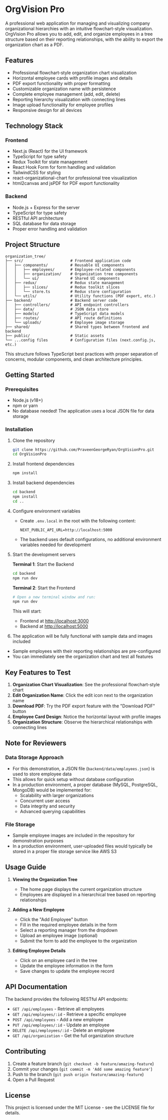 # OrgVision Pro

A professional web application for managing and visualizing company organizational hierarchies with an intuitive flowchart-style visualization. OrgVision Pro allows you to add, edit, and organize employees in a tree structure based on their reporting relationships, with the ability to export the organization chart as a PDF.

## Features

- Professional flowchart-style organization chart visualization
- Horizontal employee cards with profile images and details
- PDF export functionality with proper formatting
- Customizable organization name with persistence
- Complete employee management (add, edit, delete)
- Reporting hierarchy visualization with connecting lines
- Image upload functionality for employee profiles
- Responsive design for all devices

## Technology Stack

### Frontend
- Next.js (React) for the UI framework
- TypeScript for type safety
- Redux Toolkit for state management
- React Hook Form for form handling and validation
- TailwindCSS for styling
- react-organizational-chart for professional tree visualization
- html2canvas and jsPDF for PDF export functionality

### Backend
- Node.js + Express for the server
- TypeScript for type safety
- RESTful API architecture
- SQL database for data storage
- Proper error handling and validation

## Project Structure

```
organization_tree/
├── src/                     # Frontend application code
│   ├── components/          # Reusable UI components
│   │   ├── employees/       # Employee-related components
│   │   ├── organization/    # Organization tree components
│   │   └── ui/              # Shared UI components
│   ├── redux/               # Redux state management
│   │   ├── slices/          # Redux toolkit slices
│   │   └── store.ts         # Redux store configuration
│   └── utils/               # Utility functions (PDF export, etc.)
├── backend/                 # Backend server code
│   ├── controllers/         # API endpoint controllers
│   ├── data/                # JSON data store
│   ├── models/              # TypeScript data models
│   ├── routes/              # API route definitions
│   └── uploads/             # Employee image storage
├── shared/                  # Shared types between frontend and backend
├── public/                  # Static assets
└── ...config files          # Configuration files (next.config.js, etc.)
```

This structure follows TypeScript best practices with proper separation of concerns, modular components, and clean architecture principles.

## Getting Started

### Prerequisites
- Node.js (v18+)
- npm or yarn
- No database needed! The application uses a local JSON file for data storage

### Installation

1. Clone the repository
   ```bash
   git clone https://github.com/PraveenGeorgeRyan/OrgVisionPro.git
   cd OrgVisionPro
   ```

2. Install frontend dependencies
   ```bash
   npm install
   ```

3. Install backend dependencies
   ```bash
   cd backend
   npm install
   cd ..
   ```

4. Configure environment variables
   - Create `.env.local` in the root with the following content:
     ```
     NEXT_PUBLIC_API_URL=http://localhost:5000
     ```
   - The backend uses default configurations, no additional environment variables needed for development

5. Start the development servers

   **Terminal 1**: Start the Backend
   ```bash
   cd backend
   npm run dev
   ```

   **Terminal 2**: Start the Frontend
   ```bash
   # Open a new terminal window and run:
   npm run dev
   ```

   This will start:
   - Frontend at [http://localhost:3000](http://localhost:3000)
   - Backend at [http://localhost:5000](http://localhost:5000)

6. The application will be fully functional with sample data and images included
- Sample employees with their reporting relationships are pre-configured
- You can immediately see the organization chart and test all features

## Key Features to Test

1. **Organization Chart Visualization**: See the professional flowchart-style chart
2. **Edit Organization Name**: Click the edit icon next to the organization name
3. **Download PDF**: Try the PDF export feature with the "Download PDF" button
4. **Employee Card Design**: Notice the horizontal layout with profile images
5. **Organization Structure**: Observe the hierarchical relationships with connecting lines

## Note for Reviewers

### Data Storage Approach
- For this demonstration, a JSON file (`backend/data/employees.json`) is used to store employee data
- This allows for quick setup without database configuration
- In a production environment, a proper database (MySQL, PostgreSQL, MongoDB) would be implemented for:
  - Scalability with larger organizations
  - Concurrent user access
  - Data integrity and security
  - Advanced querying capabilities

### File Storage
- Sample employee images are included in the repository for demonstration purposes
- In a production environment, user-uploaded files would typically be stored in a proper file storage service like AWS S3

## Usage Guide

1. **Viewing the Organization Tree**
   - The home page displays the current organization structure
   - Employees are displayed in a hierarchical tree based on reporting relationships

2. **Adding a New Employee**
   - Click the "Add Employee" button
   - Fill in the required employee details in the form
   - Select a reporting manager from the dropdown
   - Upload an employee image (optional)
   - Submit the form to add the employee to the organization

3. **Editing Employee Details**
   - Click on an employee card in the tree
   - Update the employee information in the form
   - Save changes to update the employee record

## API Documentation

The backend provides the following RESTful API endpoints:

- `GET /api/employees` - Retrieve all employees
- `GET /api/employees/:id` - Retrieve a specific employee
- `POST /api/employees` - Add a new employee
- `PUT /api/employees/:id` - Update an employee
- `DELETE /api/employees/:id` - Delete an employee
- `GET /api/organization` - Get the full organization structure

## Contributing

1. Create a feature branch (`git checkout -b feature/amazing-feature`)
2. Commit your changes (`git commit -m 'Add some amazing feature'`)
3. Push to the branch (`git push origin feature/amazing-feature`)
4. Open a Pull Request

## License

This project is licensed under the MIT License - see the LICENSE file for details.
